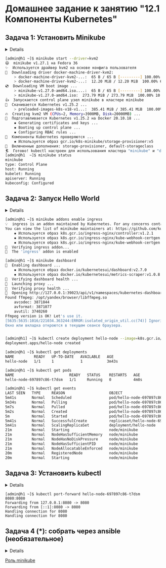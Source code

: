 # Домашнее задание к занятию "12.1 Компоненты Kubernetes"

## Задача 1: Установить Minikube

<details>
Для экспериментов и валидации ваших решений вам нужно подготовить тестовую среду для работы с Kubernetes. Оптимальное решение — развернуть на рабочей машине Minikube.
</details>

```bash
[admin@h1 ~]$ minikube start --driver=kvm2
😄  minikube v1.27.1 на Fedora 36
✨  Используется драйвер kvm2 на основе конфига пользователя
💾  Downloading driver docker-machine-driver-kvm2:
    > docker-machine-driver-kvm2-...:  65 B / 65 B [---------] 100.00% ? p/s 0s
    > docker-machine-driver-kvm2-...:  12.20 MiB / 12.20 MiB  100.00% 6.79 MiB 
💿  Downloading VM boot image ...
    > minikube-v1.27.0-amd64.iso....:  65 B / 65 B [---------] 100.00% ? p/s 0s
    > minikube-v1.27.0-amd64.iso:  273.79 MiB / 273.79 MiB  100.00% 10.18 MiB p
👍  Запускается control plane узел minikube в кластере minikube
💾  Скачивается Kubernetes v1.25.2 ...
    > preloaded-images-k8s-v18-v1...:  385.41 MiB / 385.41 MiB  100.00% 9.34 Mi
🔥  Creating kvm2 VM (CPUs=2, Memory=3900MB, Disk=20000MB) ...
🐳  Подготавливается Kubernetes v1.25.2 на Docker 20.10.18 ...
    ▪ Generating certificates and keys ...
    ▪ Booting up control plane ...
    ▪ Configuring RBAC rules ...
🔎  Компоненты Kubernetes проверяются ...
    ▪ Используется образ gcr.io/k8s-minikube/storage-provisioner:v5
🌟  Включенные дополнения: storage-provisioner, default-storageclass
🏄  Готово! kubectl настроен для использования кластера "minikube" и "default" пространства имён по умолчанию
[admin@h1  ~]$ minikube status
minikube
type: Control Plane
host: Running
kubelet: Running
apiserver: Running
kubeconfig: Configured
```

## Задача 2: Запуск Hello World

<details>
После установки Minikube требуется его проверить. Для этого подойдет стандартное приложение hello world. А для доступа к нему потребуется ingress.

развернуть через Minikube тестовое приложение по туториалу

установить аддоны ingress и dashboard
</details>

```bash
[admin@h1 ~]$ minikube addons enable ingress
💡  ingress is an addon maintained by Kubernetes. For any concerns contact minikube on GitHub.
You can view the list of minikube maintainers at: https://github.com/kubernetes/minikube/blob/master/OWNERS
    ▪ Используется образ k8s.gcr.io/ingress-nginx/controller:v1.2.1
    ▪ Используется образ k8s.gcr.io/ingress-nginx/kube-webhook-certgen:v1.1.1
    ▪ Используется образ k8s.gcr.io/ingress-nginx/kube-webhook-certgen:v1.1.1
🔎  Verifying ingress addon...
🌟  The 'ingress' addon is enabled

[admin@h1 ~]$ minikube dashboard
🔌  Enabling dashboard ...
    ▪ Используется образ docker.io/kubernetesui/dashboard:v2.7.0
    ▪ Используется образ docker.io/kubernetesui/metrics-scraper:v1.0.8
🤔  Verifying dashboard health ...
🚀  Launching proxy ...
🤔  Verifying proxy health ...
🎉  Opening http://127.0.0.1:39023/api/v1/namespaces/kubernetes-dashboard/services/http:kubernetes-dashboard:/proxy/ in your default browser...
Found ffmpeg: /opt/yandex/browser/libffmpeg.so
	avcodec: 3871844
	avformat: 3871077
	avutil: 3740260
Ffmpeg version is OK! Let's use it.
[5635:5635:1016/221034.363244:ERROR:isolated_origin_util.cc(74)] Ignoring port number in isolated origin: chrome://custo
Окно или вкладка откроются в текущем сеансе браузера.

```
```bash

[admin@h1] ~]$ kubectl create deployment hello-node --image=k8s.gcr.io/echoserver:1.4
deployment.apps/hello-node created

[admin@h1 ~]$ kubectl get deployments
NAME         READY   UP-TO-DATE   AVAILABLE   AGE
hello-node   1/1     1            1           3m43s

[admin@h1 ~]$ kubectl get pods
NAME                         READY   STATUS    RESTARTS   AGE
hello-node-697897c86-t7dsm   1/1     Running   0          4m8s

[admin@h1 ~]$ kubectl get events
LAST SEEN   TYPE     REASON                    OBJECT                            MESSAGE
5m41s       Normal   Scheduled                 pod/hello-node-697897c86-t7dsm    Successfully assigned default/hello-node-697897c86-t7dsm to minikube
5m34s       Normal   Pulling                   pod/hello-node-697897c86-t7dsm    Pulling image "k8s.gcr.io/echoserver:1.4"
5m7s        Normal   Pulled                    pod/hello-node-697897c86-t7dsm    Successfully pulled image "k8s.gcr.io/echoserver:1.4" in 27.397087663s
5m2s        Normal   Created                   pod/hello-node-697897c86-t7dsm    Created container echoserver
5m          Normal   Started                   pod/hello-node-697897c86-t7dsm    Started container echoserver
5m41s       Normal   SuccessfulCreate          replicaset/hello-node-697897c86   Created pod: hello-node-697897c86-t7dsm
5m41s       Normal   ScalingReplicaSet         deployment/hello-node             Scaled up replica set hello-node-697897c86 to 1
21m         Normal   Starting                  node/minikube                     Starting kubelet.
21m         Normal   NodeHasSufficientMemory   node/minikube                     Node minikube status is now: NodeHasSufficientMemory
21m         Normal   NodeHasNoDiskPressure     node/minikube                     Node minikube status is now: NodeHasNoDiskPressure
21m         Normal   NodeHasSufficientPID      node/minikube                     Node minikube status is now: NodeHasSufficientPID
21m         Normal   NodeAllocatableEnforced   node/minikube                     Updated Node Allocatable limit across pods
20m         Normal   RegisteredNode            node/minikube                     Node minikube event: Registered Node minikube in Controller
20m         Normal   Starting                  node/minikube    

```


## Задача 3: Установить kubectl

<details>
Подготовить рабочую машину для управления корпоративным кластером. Установить клиентское приложение kubectl.

подключиться к minikube

проверить работу приложения из задания 2, запустив port-forward до кластера
</details>

```
[admin@h1 ~]$ kubectl port-forward hello-node-697897c86-t7dsm 8080:8080
Forwarding from 127.0.0.1:8080 -> 8080
Forwarding from [::1]:8080 -> 8080
Handling connection for 8080
Handling connection for 8080

```


## Задача 4 (*): собрать через ansible (необязательное)

<details>
Профессионалы не делают одну и ту же задачу два раза. Давайте закрепим полученные навыки, автоматизировав выполнение заданий ansible-скриптами. При выполнении задания обратите внимание на доступные модули для k8s под ansible.

собрать роль для установки minikube на aws сервисе (с установкой ingress)

собрать роль для запуска в кластере hello world
</details>

[Роль minikube](https://github.com/zMaAlz/Minikube-role)

